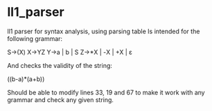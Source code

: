 # ll1_parser
ll1 parser for syntax analysis, using parsing table
Is intended for the following grammar:

S→(Χ)
Χ→ΥΖ
Υ→a | b | S
Ζ→*X | -Χ | +Χ | ε

And checks the validity of the string: 

((b-a)*(a+b))

Should be able to modify lines 33, 19 and 67 to make it work with any grammar and check any given string.
